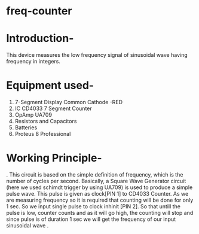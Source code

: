 # freq-counter

# Introduction-
This device measures the low frequency signal of sinusoidal wave having frequency in integers.

# Equipment used-
1. 7-Segment Display Common Cathode -RED
2. IC CD4033 7 Segment Counter
3. OpAmp UA709
4. Resistors and Capacitors
5. Batteries
6. Proteus 8 Professional

# Working Principle-
. This circuit is based on the simple definition of frequency, which is the number of cycles per second. Basically, a Square Wave
Generator circuit (here we used schimdt trigger by using UA709) is used to produce a simple pulse wave. This pulse is given as clock[PIN 1]
to CD4033 Counter.
As we are measuring frequency so it is required that counting will be done for only 1 sec. So we input single pulse to clock inhinit [PIN 2].
 So that untill the pulse is low, counter counts and as it will go high, the counting will stop and since pulse is of duration 1 sec 
 we will get the frequency of our input sinusoidal wave .
